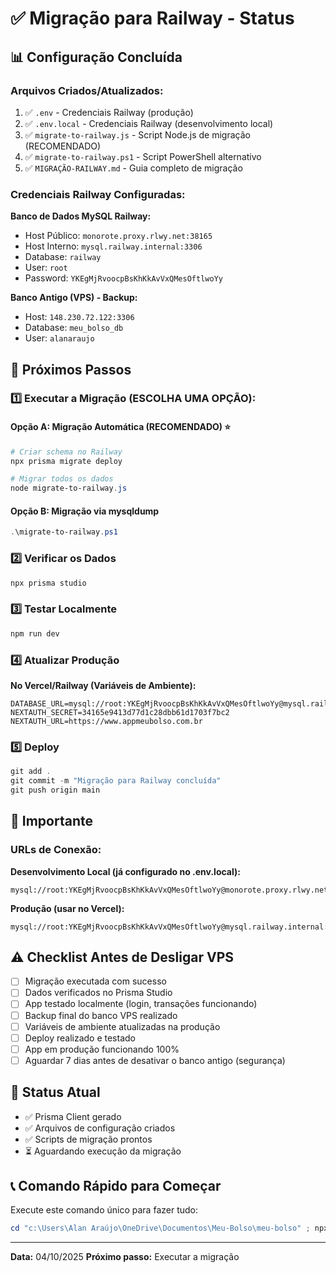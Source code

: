 # ✅ Migração para Railway - Status

## 📊 Configuração Concluída

### Arquivos Criados/Atualizados:

1. ✅ `.env` - Credenciais Railway (produção)
2. ✅ `.env.local` - Credenciais Railway (desenvolvimento local)
3. ✅ `migrate-to-railway.js` - Script Node.js de migração (RECOMENDADO)
4. ✅ `migrate-to-railway.ps1` - Script PowerShell alternativo
5. ✅ `MIGRAÇÃO-RAILWAY.md` - Guia completo de migração

### Credenciais Railway Configuradas:

**Banco de Dados MySQL Railway:**
- Host Público: `monorote.proxy.rlwy.net:38165`
- Host Interno: `mysql.railway.internal:3306`
- Database: `railway`
- User: `root`
- Password: `YKEgMjRvoocpBsKhKkAvVxQMesOftlwoYy`

**Banco Antigo (VPS) - Backup:**
- Host: `148.230.72.122:3306`
- Database: `meu_bolso_db`
- User: `alanaraujo`

## 🚀 Próximos Passos

### 1️⃣ Executar a Migração (ESCOLHA UMA OPÇÃO):

#### Opção A: Migração Automática (RECOMENDADO) ⭐
```powershell
# Criar schema no Railway
npx prisma migrate deploy

# Migrar todos os dados
node migrate-to-railway.js
```

#### Opção B: Migração via mysqldump
```powershell
.\migrate-to-railway.ps1
```

### 2️⃣ Verificar os Dados
```powershell
npx prisma studio
```

### 3️⃣ Testar Localmente
```powershell
npm run dev
```

### 4️⃣ Atualizar Produção

**No Vercel/Railway (Variáveis de Ambiente):**
```env
DATABASE_URL=mysql://root:YKEgMjRvoocpBsKhKkAvVxQMesOftlwoYy@mysql.railway.internal:3306/railway
NEXTAUTH_SECRET=34165e9413d77d1c28dbb61d1703f7bc2
NEXTAUTH_URL=https://www.appmeubolso.com.br
```

### 5️⃣ Deploy
```powershell
git add .
git commit -m "Migração para Railway concluída"
git push origin main
```

## 📝 Importante

### URLs de Conexão:

**Desenvolvimento Local (já configurado no .env.local):**
```
mysql://root:YKEgMjRvoocpBsKhKkAvVxQMesOftlwoYy@monorote.proxy.rlwy.net:38165/railway
```

**Produção (usar no Vercel):**
```
mysql://root:YKEgMjRvoocpBsKhKkAvVxQMesOftlwoYy@mysql.railway.internal:3306/railway
```

## ⚠️ Checklist Antes de Desligar VPS

- [ ] Migração executada com sucesso
- [ ] Dados verificados no Prisma Studio
- [ ] App testado localmente (login, transações funcionando)
- [ ] Backup final do banco VPS realizado
- [ ] Variáveis de ambiente atualizadas na produção
- [ ] Deploy realizado e testado
- [ ] App em produção funcionando 100%
- [ ] Aguardar 7 dias antes de desativar o banco antigo (segurança)

## 🎯 Status Atual

- ✅ Prisma Client gerado
- ✅ Arquivos de configuração criados
- ✅ Scripts de migração prontos
- ⏳ Aguardando execução da migração

## 📞 Comando Rápido para Começar

Execute este comando único para fazer tudo:

```powershell
cd "c:\Users\Alan Araújo\OneDrive\Documentos\Meu-Bolso\meu-bolso" ; npx prisma migrate deploy ; node migrate-to-railway.js
```

---

**Data:** 04/10/2025
**Próximo passo:** Executar a migração
